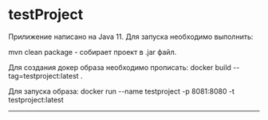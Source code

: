 # testProject
Прилижение написано на Java 11.
Для запуска необходимо выполнить:

mvn clean package - собирает проект в .jar файл.

Для создания докер образа необходимо прописать:
docker build --tag=testproject:latest .

Для запуска образа: 
docker run --name testproject -p 8081:8080 -t testproject:latest

--------------------

